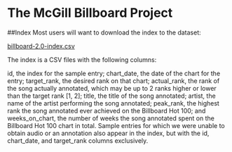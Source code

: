 # The McGill Billboard Project

##Index
Most users will want to download the index to the dataset:

[billboard-2.0-index.csv](https://github.com/boomerr1/The-McGill-Billboard-Project/blob/master/billboard-2.0-index.csv)

The index is a CSV files with the following columns:

id, the index for the sample entry;
chart_date, the date of the chart for the entry;
target_rank, the desired rank on that chart;
actual_rank, the rank of the song actually annotated, which may be up to 2 ranks higher or lower than the target rank [1, 2];
title, the title of the song annotated;
artist, the name of the artist performing the song annotated;
peak_rank, the highest rank the song annotated ever achieved on the Billboard Hot 100; and
weeks_on_chart, the number of weeks the song annotated spent on the Billboard Hot 100 chart in total.
Sample entries for which we were unable to obtain audio or an annotation also appear in the index, but with the id, chart_date, and target_rank columns exclusively.
